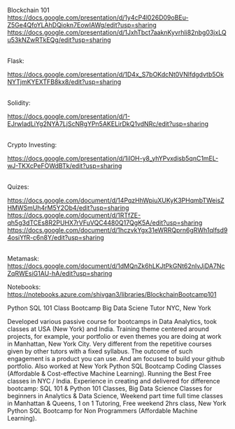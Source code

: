 Blockchain 101
<br>
https://docs.google.com/presentation/d/1y4cP4l026D09oBEu-Z5Ge4QfoYLAhDQiokn7EowIAWg/edit?usp=sharing
https://docs.google.com/presentation/d/1JxhTbct7aaknKyvrhli82nbg03jxLQu53kNZwRTkEQg/edit?usp=sharing
<br>
<br>

Flask:<br>

https://docs.google.com/presentation/d/1D4x_S7bOKdcNt0VNlfdgdvtb5OkNYTjmKYEXTFB8kx8/edit?usp=sharing
<br>
<br>

Solidity:<br>

https://docs.google.com/presentation/d/1-EJrwIadLiYg2NYA7LjScNRgYPn5AKELirDkQ1vdNRc/edit?usp=sharing
<br>
<br>

Crypto Investing:<br>

https://docs.google.com/presentation/d/1iIOH-y8_yhYPvxdisb5qnC1mEL-wJ-TKXcPeFOWdBTk/edit?usp=sharing
<br>
<br>

Quizes:<br>

https://docs.google.com/document/d/14PqzHhWpiuXUKyK3PHqmbTWeisZHMWSmUh4rM5Y2Ob4/edit?usp=sharing
https://docs.google.com/document/d/1RTfZE-qh5g3dTCEs8R2PUHX7rVFuVQC4480Q17QgK5A/edit?usp=sharing
https://docs.google.com/document/d/1hczvkYgx31eWRRQprn6gRWh1qlfsd94osiYfR-c6n8Y/edit?usp=sharing
<br>
<br>

Metamask:
<br>
https://docs.google.com/document/d/1dMQnZk6hLKJtPkGNt62nIvJjDA7NcZqRWEsiG1AU-hA/edit?usp=sharing

Notebooks:
https://notebooks.azure.com/shivgan3/libraries/BlockchainBootcamp101


Python SQL 101 Class Bootcamp Big Data Sciene Tutor NYC, New York

Developed various passive course for bootcamps in Data Analytics, took classes at USA (New York) and  India. Training theme centered around projects, for example, your portfolio or even themes you  are doing at work in Manhattan, New York City. Very different from the repetitive courses  given by other tutors with a fixed syllabus. The outcome of such  engagement is a product you can use.  And am focused to build your github portfolio. Also worked at New York Python SQL Bootcamp Coding Classes (Affordable &  Cost-effective Machine Learning).  Running the Best Free classes in NYC / India. Experience in creating and delivered for difference bootcamp: SQL 101  & Python 101 Classes, Big Data Science Classes for beginners in  Analytics & Data Science, Weekend part time full time classes in  Manhattan & Queens, 1 on 1 Tutoring, Free weekend  2hrs class, New York Python SQL Bootcamp for Non Programmers (Affordable  Machine Learning). 




